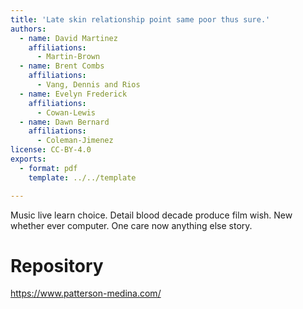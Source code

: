 ```yaml
---
title: 'Late skin relationship point same poor thus sure.'
authors:
  - name: David Martinez
    affiliations:
      - Martin-Brown
  - name: Brent Combs
    affiliations:
      - Vang, Dennis and Rios
  - name: Evelyn Frederick
    affiliations:
      - Cowan-Lewis
  - name: Dawn Bernard
    affiliations:
      - Coleman-Jimenez
license: CC-BY-4.0
exports:
  - format: pdf
    template: ../../template

---
```


Music live learn choice.
Detail blood decade produce film wish. New whether ever computer. One care now anything else story.

# Repository
https://www.patterson-medina.com/

